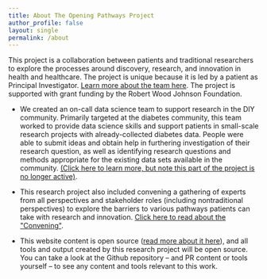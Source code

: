 ```yaml
---
title: About The Opening Pathways Project
author_profile: false
layout: single
permalink: /about
---
```


This project is a collaboration between patients and traditional researchers to explore the processes around discovery, research, and innovation in health and healthcare. The project is unique because it is led by a patient as Principal Investigator. [Learn more about the team here](/meet-the-team). The project is supported with grant funding by the Robert Wood Johnson Foundation.

* We created an on-call data science team to support research in the DIY community. Primarily targeted at the diabetes community, this team worked to provide data science skills and support patients in small-scale research projects with already-collected diabetes data. People were able to submit ideas and obtain help in furthering investigation of their research question, as well as identifying research questions and methods appropriate for the existing data sets available in the community. [(Click here to learn more, but note this part of the project is no longer active)](http://openingpathways.org/work-with-data-science-team).

* This research project also included convening a gathering of experts from all perspectives and stakeholder roles (including nontraditional perspectives) to explore the barriers to various pathways patients can take with research and innovation. [Click here to read about the "Convening"](http://openingpathways.org/designing-the-convening). 

* This website content is open source ([read more about it here](/everything-is-open-source)), and all tools and output created by this research project will be open source. You can take a look at the Github repository – and PR content or tools yourself – to see any content and tools relevant to this work.
